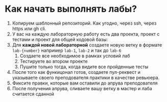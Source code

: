 ﻿# Как начать выполнять лабы?
1) Копируем шаблонный репозиторий. Как угодно, через ssh, через https или gh cli.
2) У вас на каждую лабораторную работу есть два проекта, проект с тестами и проект для общей кодовой базы:
3) Для **каждой новой лабораторной** создаете новую ветку в формате `lab-{number}` например `lab-1`, `lab-2` и так до `lab-6`
   1) Создаете все необходимое в рамках условий лаб
   2) Тестируете во втором проекте 
   3) Пушите только тогда, когда видите все пройденные тесты
4) После того как функицонал готов, создаете пул-реквест и указываете своего преподователя практики в качестве ревьюера. 
5) Фиксите правки, которые вам оставили до апрува преподователя
6) После получения апрува, сливаете вашу ветку в мастер и лаба считается сданной